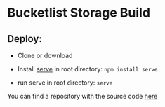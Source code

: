 # Bucketlist Storage Build

## Deploy:

* Clone or download
* Install [serve](https://www.npmjs.com/package/serve) in root directory:
  ```npm install serve```

* run serve in root directory:
  ```serve```

You can find a repository with the source code [here](https://github.com/Elyukeyey/Bucketlist-Storage)
